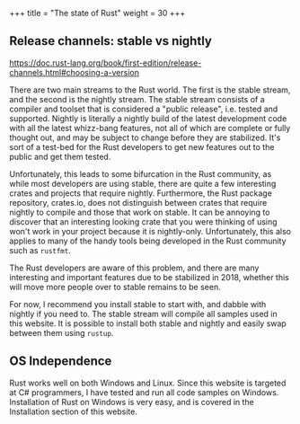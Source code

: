 +++
title = "The state of Rust"
weight = 30
+++

## Release channels: stable vs nightly

https://doc.rust-lang.org/book/first-edition/release-channels.html#choosing-a-version

There are two main streams to the Rust world. The first is the stable stream, and the second is the
nightly stream. The stable stream consists of a compiler and toolset that is considered a "public
release", i.e. tested and supported. Nightly is literally a nightly build of the latest development
code with all the latest whizz-bang features, not all of which are complete or fully thought out,
and may be subject to change before they are stabilized. It's sort of a test-bed for the Rust
developers to get new features out to the public and get them tested.

Unfortunately, this leads to some bifurcation in the Rust community, as while most developers are
using stable, there are quite a few interesting crates and projects that require nightly.
Furthermore, the Rust package repository, crates.io, does not distinguish between crates that
require nightly to compile and those that work on stable. It can be annoying to discover that an
interesting looking crate that you were thinking of using won't work in your project because it is
nightly-only. Unfortunately, this also applies to many of the handy tools being developed in the
Rust community such as `rustfmt`.

The Rust developers are aware of this problem, and there are many interesting and important features
due to be stabilized in 2018, whether this will move more people over to stable remains to be seen.

For now, I recommend you install stable to start with, and dabble with nightly if you need to. The
stable stream will compile all samples used in this website. It is possible to install both stable
and nightly and easily swap between them using `rustup`.

## OS Independence

Rust works well on both Windows and Linux. Since this website is targeted at C# programmers, I have
tested and run all code samples on Windows. Installation of Rust on Windows is very easy, and is
covered in the Installation section of this website.
